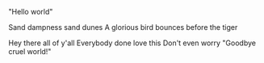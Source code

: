 "Hello world"



Sand dampness sand dunes
A glorious bird bounces
before the tiger



Hey there all of y'all
Everybody done love this
Don't even worry
"Goodbye cruel world!"